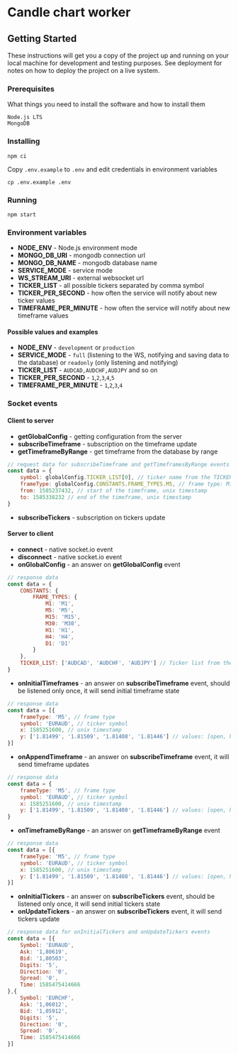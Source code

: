 # Candle chart worker

## Getting Started

These instructions will get you a copy of the project up and running on your local machine for development and testing purposes. See deployment for notes on how to deploy the project on a live system.

### Prerequisites

What things you need to install the software and how to install them

```
Node.js LTS
MongoDB
```

### Installing
```
npm ci
```

Copy `.env.example` to `.env` and edit credentials in environment variables

```
cp .env.example .env
```

### Running
```
npm start
```

### Environment variables
- **NODE_ENV** - Node.js environment mode
- **MONGO_DB_URI** - mongodb connection url
- **MONGO_DB_NAME** - mongodb database name
- **SERVICE_MODE** - service mode
- **WS_STREAM_URI** - external websocket url
- **TICKER_LIST** - all possible tickers separated by comma symbol
- **TICKER_PER_SECOND** - how often the service will notify about new ticker values
- **TIMEFRAME_PER_MINUTE** - how often the service will notify about new timeframe values

#### Possible values and examples
- **NODE_ENV** - `development` or `production`
- **SERVICE_MODE** - `full` (listening to the WS, notifying and saving data to the database) or `readonly` (only listening and notifying)
- **TICKER_LIST** - `AUDCAD,AUDCHF,AUDJPY` and so on
- **TICKER_PER_SECOND** - `1`,`2`,`3`,`4`,`5`
- **TIMEFRAME_PER_MINUTE** - `1`,`2`,`3`,`4`

### Socket events

#### Client to server
- **getGlobalConfig** - getting configuration from the server
- **subscribeTimeframe** - subscription on the timeframe update
- **getTimeframeByRange** - get timeframe from the database by range
```javascript
// request data for subscribeTimeframe and getTimeframesByRange events
const data = {
    symbol: globalConfig.TICKER_LIST[0], // ticker name from the TICKER_LIST
    frameType: globalConfig.CONSTANTS.FRAME_TYPES.M5, // frame type: M1, M5, M15, M30, H1, H4, D1
    from: 1585237432, // start of the timeframe, unix timestamp
    to: 1585338232 // end of the timeframe, unix timestamp
}
```
- **subscribeTickers** - subscription on tickers update

#### Server to client
- **connect** - native socket.io event
- **disconnect** - native socket.io event
- **onGlobalConfig** - an answer on **getGlobalConfig** event
```javascript
// response data
const data = {
    CONSTANTS: {
        FRAME_TYPES: {
            M1: 'M1',
            M5: 'M5',
            M15: 'M15',
            M30: 'M30',
            H1: 'H1',
            H4: 'H4',
            D1: 'D1'
        }
    },
    TICKER_LIST: ['AUDCAD', 'AUDCHF', 'AUDJPY'] // Ticker list from the environment variable TICKER_LIST
}
```
- **onInitialTimeframes** - an answer on **subscribeTimeframe** event, should be listened only once, it will send initial timeframe state
```javascript
// response data
const data = [{
    frameType: 'M5', // frame type
    symbol: 'EURAUD', // ticker symbol
    x: 1585251600, // unix timestamp
    y: ['1.81499', '1.81509', '1.81408', '1.81446'] // values: [open, high, low, close] 
}]
```
- **onAppendTimeframe** - an answer on **subscribeTimeframe** event, it will send timeframe updates
```javascript
// response data
const data = {
    frameType: 'M5', // frame type
    symbol: 'EURAUD', // ticker symbol
    x: 1585251600, // unix timestamp
    y: ['1.81499', '1.81509', '1.81408', '1.81446'] // values: [open, high, low, close] 
}
```
- **onTimeframeByRange** - an answer on **getTimeframeByRange** event
```javascript
// response data
const data = [{
    frameType: 'M5', // frame type
    symbol: 'EURAUD', // ticker symbol
    x: 1585251600, // unix timestamp
    y: ['1.81499', '1.81509', '1.81408', '1.81446'] // values: [open, high, low, close] 
}]
```
- **onInitialTickers** - an answer on **subscribeTickers** event, should be listened only once, it will send initial tickers state
- **onUpdateTickers** - an answer on **subscribeTickers** event, it will send tickers update
```javascript
// response data for onInitialTickers and onUpdateTickers events
const data = [{
    Symbol: 'EURAUD',
    Ask: '1,80619',
    Bid: '1,80503',
    Digits: '5',
    Direction: '0',
    Spread: '0',
    Time: 1585475414666
},{
    Symbol: 'EURCHF',
    Ask: '1,06012',
    Bid: '1,05912',
    Digits: '5',
    Direction: '0',
    Spread: '0',
    Time: 1585475414666
}]
```

